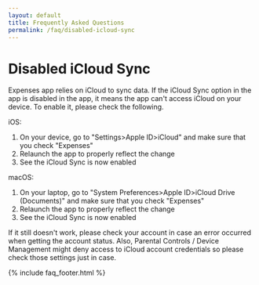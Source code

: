 ```yaml
---
layout: default
title: Frequently Asked Questions
permalink: /faq/disabled-icloud-sync
---
```


<h1>Disabled iCloud Sync</h1>
<p>Expenses app relies on iCloud to sync data. If the iCloud Sync option in the app is disabled in the app, it means the app can't access iCloud on your device. To enable it, please check the following.</p>

<p>iOS:</p>
<ol>
    <li>On your device, go to "Settings>Apple ID>iCloud" and make sure that you check "Expenses"</li>
    <li>Relaunch the app to properly reflect the change</li>
    <li>See the iCloud Sync is now enabled</li>
</ol>

<p>macOS:</p>
<ol>
    <li>On your laptop, go to "System Preferences>Apple ID>iCloud Drive (Documents)" and make sure that you check "Expenses"</li>
    <li>Relaunch the app to properly reflect the change</li>
    <li>See the iCloud Sync is now enabled</li>
</ol>

<p>If it still doesn't work, please check your account in case an error occurred when getting the account status. Also, Parental Controls / Device Management might deny access to iCloud account credentials so please check those settings just in case.</p>

{% include faq_footer.html %}
